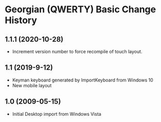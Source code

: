 Georgian (QWERTY) Basic Change History
====================

1.1.1 (2020-10-28)
----------------
* Increment version number to force recompile of touch layout.

1.1 (2019-9-12)
----------------
* Keyman keyboard generated by ImportKeyboard from Windows 10 
* New mobile layout

1.0 (2009-05-15)
----------------------
* Initial Desktop import from Windows Vista


